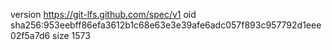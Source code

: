 version https://git-lfs.github.com/spec/v1
oid sha256:953eebff86efa3612b1c68e63e3e39afe6adc057f893c957792d1eee02f5a7d6
size 1573
